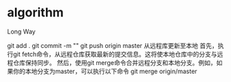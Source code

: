 # algorithm
Long Way

git add .
git commit -m ""
git push origin master
从远程库更新至本地
首先，执行git fetch命令，从远程仓库获取最新的提交信息。这将使本地仓库中的分支与远程仓库保持同步。
然后，使用git merge命令合并远程分支和本地分支。例如，如果你的本地分支为master，可以执行以下命令
git merge origin/master
